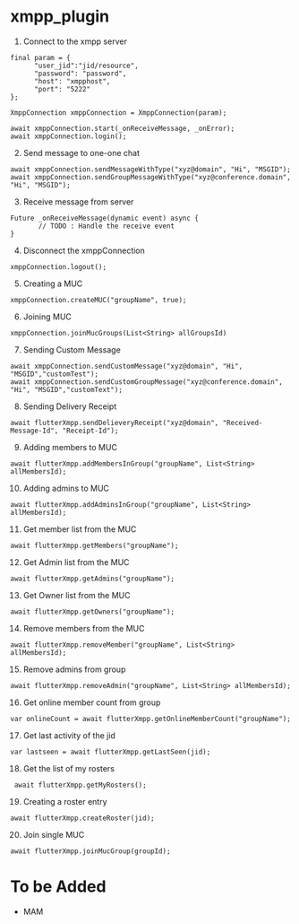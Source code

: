 # xmpp_plugin

1. Connect to the xmpp server

```
final param = {
      "user_jid":"jid/resource",
      "password": "password",
      "host": "xmpphost",
      "port": "5222"
};

XmppConnection xmppConnection = XmppConnection(param);

await xmppConnection.start(_onReceiveMessage, _onError);
await xmppConnection.login();

```

2. Send message to one-one chat

```
await xmppConnection.sendMessageWithType("xyz@domain", "Hi", "MSGID");
await xmppConnection.sendGroupMessageWithType("xyz@conference.domain", "Hi", "MSGID");
```

3. Receive message from server

```
Future _onReceiveMessage(dynamic event) async {
       // TODO : Handle the receive event
}
```

4. Disconnect the xmppConnection

```
xmppConnection.logout();
```

5. Creating a MUC

```
xmppConnection.createMUC("groupName", true);
```

6. Joining  MUC

```
xmppConnection.joinMucGroups(List<String> allGroupsId)

```

7. Sending Custom Message

```
await xmppConnection.sendCustomMessage("xyz@domain", "Hi", "MSGID","customTest");
await xmppConnection.sendCustomGroupMessage("xyz@conference.domain", "Hi", "MSGID","customText");

```

8. Sending Delivery Receipt

```
await flutterXmpp.sendDelieveryReceipt("xyz@domain", "Received-Message-Id", "Receipt-Id");
```

9. Adding members to MUC

```
await flutterXmpp.addMembersInGroup("groupName", List<String> allMembersId);
```

10. Adding admins to MUC

```
await flutterXmpp.addAdminsInGroup("groupName", List<String> allMembersId);
```

11. Get member list from the MUC

```
await flutterXmpp.getMembers("groupName");
```

12. Get Admin list from the MUC 

```
await flutterXmpp.getAdmins("groupName");
```

13. Get Owner list from the MUC

```
await flutterXmpp.getOwners("groupName");
```

14. Remove members from the MUC

```
await flutterXmpp.removeMember("groupName", List<String> allMembersId);
```

15. Remove admins from group

```
await flutterXmpp.removeAdmin("groupName", List<String> allMembersId);
```

16. Get online member count from group

```
var onlineCount = await flutterXmpp.getOnlineMemberCount("groupName");
```

17. Get last activity of the jid

```
var lastseen = await flutterXmpp.getLastSeen(jid);
```

18. Get the list of my rosters

```
 await flutterXmpp.getMyRosters();
```

19. Creating a roster entry

```
await flutterXmpp.createRoster(jid);
```

20. Join single MUC

```
await flutterXmpp.joinMucGroup(groupId);
```

# To be Added

 - MAM
